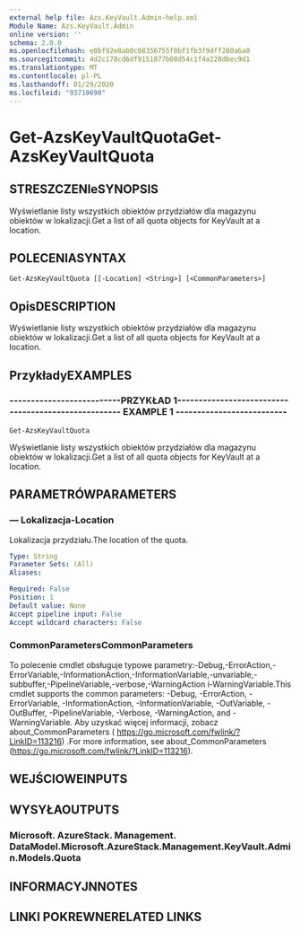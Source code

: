 ```yaml
---
external help file: Azs.KeyVault.Admin-help.xml
Module Name: Azs.KeyVault.Admin
online version: ''
schema: 2.0.0
ms.openlocfilehash: e0bf92e8ab0c08356755f0bf1fb3f9dff280a6a0
ms.sourcegitcommit: 4d2c178cd6df9151877b08d54c1f4a228dbec9d1
ms.translationtype: MT
ms.contentlocale: pl-PL
ms.lasthandoff: 01/29/2020
ms.locfileid: "93710690"
---
```

# <span data-ttu-id="1a2f7-101">Get-AzsKeyVaultQuota</span><span class="sxs-lookup"><span data-stu-id="1a2f7-101">Get-AzsKeyVaultQuota</span></span>

## <span data-ttu-id="1a2f7-102">STRESZCZENIe</span><span class="sxs-lookup"><span data-stu-id="1a2f7-102">SYNOPSIS</span></span>
<span data-ttu-id="1a2f7-103">Wyświetlanie listy wszystkich obiektów przydziałów dla magazynu obiektów w lokalizacji.</span><span class="sxs-lookup"><span data-stu-id="1a2f7-103">Get a list of all quota objects for KeyVault at a location.</span></span>

## <span data-ttu-id="1a2f7-104">POLECENIA</span><span class="sxs-lookup"><span data-stu-id="1a2f7-104">SYNTAX</span></span>

```
Get-AzsKeyVaultQuota [[-Location] <String>] [<CommonParameters>]
```

## <span data-ttu-id="1a2f7-105">Opis</span><span class="sxs-lookup"><span data-stu-id="1a2f7-105">DESCRIPTION</span></span>
<span data-ttu-id="1a2f7-106">Wyświetlanie listy wszystkich obiektów przydziałów dla magazynu obiektów w lokalizacji.</span><span class="sxs-lookup"><span data-stu-id="1a2f7-106">Get a list of all quota objects for KeyVault at a location.</span></span>

## <span data-ttu-id="1a2f7-107">Przykłady</span><span class="sxs-lookup"><span data-stu-id="1a2f7-107">EXAMPLES</span></span>

### <span data-ttu-id="1a2f7-108">--------------------------PRZYKŁAD 1--------------------------</span><span class="sxs-lookup"><span data-stu-id="1a2f7-108">-------------------------- EXAMPLE 1 --------------------------</span></span>
```
Get-AzsKeyVaultQuota
```

<span data-ttu-id="1a2f7-109">Wyświetlanie listy wszystkich obiektów przydziałów dla magazynu obiektów w lokalizacji.</span><span class="sxs-lookup"><span data-stu-id="1a2f7-109">Get a list of all quota objects for KeyVault at a location.</span></span>

## <span data-ttu-id="1a2f7-110">PARAMETRÓW</span><span class="sxs-lookup"><span data-stu-id="1a2f7-110">PARAMETERS</span></span>

### <span data-ttu-id="1a2f7-111">— Lokalizacja</span><span class="sxs-lookup"><span data-stu-id="1a2f7-111">-Location</span></span>
<span data-ttu-id="1a2f7-112">Lokalizacja przydziału.</span><span class="sxs-lookup"><span data-stu-id="1a2f7-112">The location of the quota.</span></span>

```yaml
Type: String
Parameter Sets: (All)
Aliases: 

Required: False
Position: 1
Default value: None
Accept pipeline input: False
Accept wildcard characters: False
```

### <span data-ttu-id="1a2f7-113">CommonParameters</span><span class="sxs-lookup"><span data-stu-id="1a2f7-113">CommonParameters</span></span>
<span data-ttu-id="1a2f7-114">To polecenie cmdlet obsługuje typowe parametry:-Debug,-ErrorAction,-ErrorVariable,-InformationAction,-InformationVariable,-unvariable,-subbuffer,-PipelineVariable,-verbose,-WarningAction i-WarningVariable.</span><span class="sxs-lookup"><span data-stu-id="1a2f7-114">This cmdlet supports the common parameters: -Debug, -ErrorAction, -ErrorVariable, -InformationAction, -InformationVariable, -OutVariable, -OutBuffer, -PipelineVariable, -Verbose, -WarningAction, and -WarningVariable.</span></span> <span data-ttu-id="1a2f7-115">Aby uzyskać więcej informacji, zobacz about_CommonParameters ( https://go.microsoft.com/fwlink/?LinkID=113216) .</span><span class="sxs-lookup"><span data-stu-id="1a2f7-115">For more information, see about_CommonParameters (https://go.microsoft.com/fwlink/?LinkID=113216).</span></span>

## <span data-ttu-id="1a2f7-116">WEJŚCIOWE</span><span class="sxs-lookup"><span data-stu-id="1a2f7-116">INPUTS</span></span>

## <span data-ttu-id="1a2f7-117">WYSYŁA</span><span class="sxs-lookup"><span data-stu-id="1a2f7-117">OUTPUTS</span></span>

### <span data-ttu-id="1a2f7-118">Microsoft. AzureStack. Management. DataModel.</span><span class="sxs-lookup"><span data-stu-id="1a2f7-118">Microsoft.AzureStack.Management.KeyVault.Admin.Models.Quota</span></span>

## <span data-ttu-id="1a2f7-119">INFORMACYJN</span><span class="sxs-lookup"><span data-stu-id="1a2f7-119">NOTES</span></span>

## <span data-ttu-id="1a2f7-120">LINKI POKREWNE</span><span class="sxs-lookup"><span data-stu-id="1a2f7-120">RELATED LINKS</span></span>


